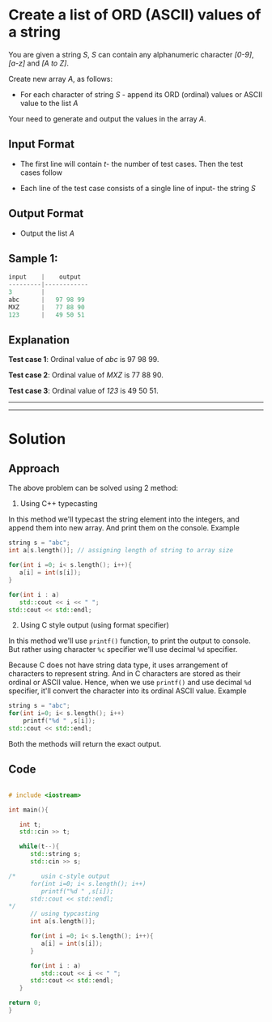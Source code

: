 # Create a list of ORD (ASCII) values of a string

You are given a string *S*, *S* can contain any alphanumeric character *[0-9]*, *[a-z]* and *[A to Z]*.

Create new array *A*, as follows:

* For each character of string *S* - append its ORD (ordinal) values or ASCII value to the list *A*

Your need to generate and output the values in the array *A*.

## Input Format

* The first line will contain *t*- the number of test cases. Then the test cases follow

* Each line of the test case consists of a single line of input- the string *S*

## Output Format

* Output the list *A*

## Sample 1:

```cpp
input    |    output
---------|------------
3        |           
abc      |   97 98 99
MXZ      |   77 88 90
123      |   49 50 51
```

## Explanation

**Test case 1**: Ordinal value of *abc* is 97 98 99.

**Test case 2**: Ordinal value of *MXZ* is 77 88 90.

**Test case 3**: Ordinal value of *123* is 49 50 51.

-------------
-------------

# Solution

## Approach 

The above problem can be solved using 2 method:

1. Using C++ typecasting

In this method we'll typecast the string element into the integers, and append them into new array. And print them on the console. Example

```cpp
string s = "abc";
int a[s.length()]; // assigning length of string to array size 

for(int i =0; i< s.length(); i++){
   a[i] = int(s[i]);
}

for(int i : a)
   std::cout << i << " ";
std::cout << std::endl;
```

2. Using C style output (using format specifier)

In this method we'll use `printf()` function, to print the output to console. But rather using character `%c` specifier we'll use decimal `%d` specifier.

Because C does not have string data type, it uses arrangement of characters to represent string. And in C characters are stored as their ordinal or ASCII value. Hence, when we use `printf()` and use decimal `%d` specifier, it'll convert the character into its ordinal ASCII value. Example

```cpp
string s = "abc";
for(int i=0; i< s.length(); i++)
    printf("%d " ,s[i]);
std::cout << std::endl;
```

Both the methods will return the exact output.

## Code

```cpp

# include <iostream>

int main(){

   int t;
   std::cin >> t;

   while(t--){
      std::string s;
      std::cin >> s;

/*       usin c-style output
      for(int i=0; i< s.length(); i++)
         printf("%d " ,s[i]);
      std::cout << std::endl;
*/    
      // using typcasting
      int a[s.length()];

      for(int i =0; i< s.length(); i++){
         a[i] = int(s[i]);
      }

      for(int i : a)
         std::cout << i << " ";
      std::cout << std::endl;
   }

return 0;
}
```


